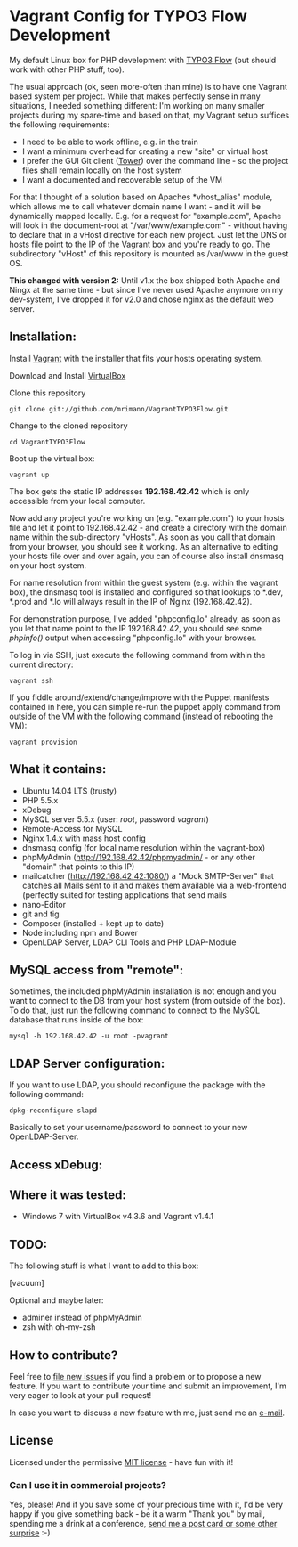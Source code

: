 Vagrant Config for TYPO3 Flow Development
=========================================

My default Linux box for PHP development with [TYPO3 Flow](http://flow.typo3.org/) (but should work with other PHP stuff, too).

The usual approach (ok, seen more-often than mine) is to have one Vagrant based system per project. While that makes perfectly sense in many situations, I needed something different: I'm working on many smaller projects during my spare-time and based on that, my Vagrant setup suffices the following requirements:

- I need to be able to work offline, e.g. in the train
- I want a minimum overhead for creating a new "site" or virtual host
- I prefer the GUI Git client ([Tower](http://www.git-tower.com/)) over the command line - so the project files shall remain locally on the host system
- I want a documented and recoverable setup of the VM

For that I thought of a solution based on Apaches *vhost_alias" module, which allows me to call whatever domain name I want - and it will be dynamically mapped locally. E.g. for a request for "example.com", Apache will look in the document-root at "/var/www/example.com" - without having to declare that in a vHost directive for each new project. Just let the DNS or hosts file point to the IP of the Vagrant box and you're ready to go. The subdirectory "vHost" of this repository is mounted as /var/www in the guest OS.

**This changed with version 2:** Until v1.x the box shipped both Apache and Ningx at the same time - but since I've never used Apache anymore on my dev-system, I've dropped it for v2.0 and chose nginx as the default web server.

Installation:
-------------

Install [Vagrant](http://vagrantup.com/) with the installer that fits your hosts operating system.

Download and Install [VirtualBox](http://www.virtualbox.org/)

Clone this repository

	git clone git://github.com/mrimann/VagrantTYPO3Flow.git

Change to the cloned repository

	cd VagrantTYPO3Flow

Boot up the virtual box:

	vagrant up

The box gets the static IP addresses **192.168.42.42** which is only accessible from your local computer.

Now add any project you're working on (e.g. "example.com") to your hosts file and let it point to 192.168.42.42 - and create a directory with the domain name within the sub-directory "vHosts". As soon as you call that domain from your browser, you should see it working. As an alternative to editing your hosts file over and over again, you can of course also install dnsmasq on your host system.

For name resolution from within the guest system (e.g. within the vagrant box), the dnsmasq tool is installed and configured so that lookups to *.dev, *.prod and *.lo will always result in the IP of Nginx (192.168.42.42).

For demonstration purpose, I've added "phpconfig.lo" already, as soon as you let that name point to the IP 192.168.42.42, you should see some _phpinfo()_ output when accessing "phpconfig.lo" with your browser.

To log in via SSH, just execute the following command from within the current directory:

	vagrant ssh

If you fiddle around/extend/change/improve with the Puppet manifests contained in here, you can simple re-run the puppet apply command from outside of the VM with the following command (instead of rebooting the VM):

	vagrant provision

What it contains:
-----------------

- Ubuntu 14.04 LTS (trusty)
- PHP 5.5.x
- xDebug
- MySQL server 5.5.x (user: *root*, password *vagrant*)
- Remote-Access for MySQL
- Nginx 1.4.x with mass host config
- dnsmasq config (for local name resolution within the vagrant-box)
- phpMyAdmin (http://192.168.42.42/phpmyadmin/ - or any other "domain" that points to this IP)
- mailcatcher (http://192.168.42.42:1080/) a "Mock SMTP-Server" that catches all Mails sent to it and makes them available via a web-frontend (perfectly suited for testing applications that send mails
- nano-Editor
- git and tig
- Composer (installed + kept up to date)
- Node including npm and Bower
- OpenLDAP Server, LDAP CLI Tools and PHP LDAP-Module


MySQL access from "remote":
---------------------------

Sometimes, the included phpMyAdmin installation is not enough and you want to connect to the DB from your host system (from outside of the box). To do that, just run the following command to connect to the MySQL database that runs inside of the box:

	mysql -h 192.168.42.42 -u root -pvagrant

LDAP Server configuration:
--------------------------
If you want to use LDAP, you should reconfigure the package with the following command:

	dpkg-reconfigure slapd

Basically to set your username/password to connect to your new OpenLDAP-Server.


Access xDebug:
--------------


Where it was tested:
--------------------

- Windows 7 with VirtualBox v4.3.6 and Vagrant v1.4.1

TODO:
-----

The following stuff is what I want to add to this box:

[vacuum]

Optional and maybe later:

- adminer instead of phpMyAdmin
- zsh with oh-my-zsh


## How to contribute?

Feel free to [file new issues](https://github.com/mrimann/VagrantTYPO3Flow/issues) if you find a problem or to propose a new feature. If you want to contribute your time and submit an improvement, I'm very eager to look at your pull request!

In case you want to discuss a new feature with me, just send me an [e-mail](mailto:mario@rimann.org).

## License

Licensed under the permissive [MIT license](http://opensource.org/licenses/MIT) - have fun with it!

### Can I use it in commercial projects?

Yes, please! And if you save some of your precious time with it, I'd be very happy if you give something back - be it a warm "Thank you" by mail, spending me a drink at a conference, [send me a post card or some other surprise](http://www.rimann.org/support/) :-)
